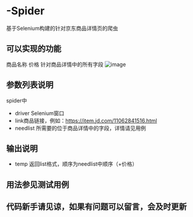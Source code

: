# -Spider
基于Selenium构建的针对京东商品详情页的爬虫

## 可以实现的功能
商品名称
价格
针对商品详情中的所有字段
![image](https://user-images.githubusercontent.com/72777980/143803348-0b6d97b5-f1af-4e43-96ad-6b348560c39c.png)

## 参数列表说明
spider中
- driver Selenium窗口
- link商品链接，例如：https://item.jd.com/11062841516.html
- needlist 所需要的位于商品详情中的字段，详情请见用例

## 输出说明
- temp 返回list格式，顺序为needlist中顺序（+价格）

## 用法参见测试用例
## 代码新手请见谅，如果有问题可以留言，会及时更新
